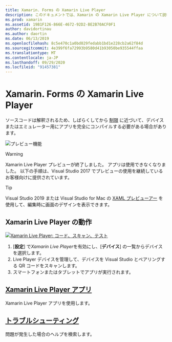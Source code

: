 ```yaml
---
title: Xamarin. Forms の Xamarin Live Player
description: このドキュメントでは、Xamarin の Xamarin Live Player について説明します。インストール、Xamarin Live Player アプリ、Xamarin Live Player で使用するサンプル、制限事項、およびトラブルシューティングについて説明します。
ms.prod: xamarin
ms.assetid: 19B1F126-866E-4672-92D2-BE2B70ACF0F1
author: davidortinau
ms.author: daortin
ms.date: 06/13/2019
ms.openlocfilehash: 8c5e470c1a0bd029fedabb1bd1e228cb2a62f84d
ms.sourcegitcommit: 4e399f6fa72993b9580d41b93050be935544ffaa
ms.translationtype: MT
ms.contentlocale: ja-JP
ms.lasthandoff: 09/29/2020
ms.locfileid: "91457381"
---
```

# <a name="xamarin-live-player-for-xamarinforms"></a>Xamarin. Forms の Xamarin Live Player

ソースコードは解釈されるため、しばらくしてから [制限](./troubleshooting.md) に近づいて、デバイスまたはエミュレーター用にアプリを完全にコンパイルする必要がある場合があります。

![プレビュー機能](~/media/shared/preview.png)

> [!WARNING]
> Xamarin Live Player プレビューが終了しました。 アプリは使用できなくなりました。 以下の手順は、Visual Studio 2017 でプレビューの使用を継続しているお客様向けに提供されています。

> [!TIP]
> Visual Studio 2019 または Visual Studio for Mac の [XAML プレビューアー](~/xamarin-forms/xaml/xaml-previewer/index.md) を使用して、編集時に画面のデザインを表示できます。

## <a name="how-xamarin-live-player-worked"></a>Xamarin Live Player の動作

[![Xamarin Live Player: コード、スキャン、テスト](images/xamarin-live.png)](images/xamarin-live-sml.png#lightbox)

1. [**設定**] で*Xamarin Live Player*を有効にし、[**デバイス**] の一覧からデバイスを選択します。
2. Live Player デバイスを管理して、デバイスを Visual Studio とペアリングする QR コードをスキャンします。
3. スマートフォンまたはタブレットでアプリが実行されます。

## <a name="xamarin-live-player-app"></a>[Xamarin Live Player アプリ](player.md)

Xamarin Live Player アプリを使用します。

## <a name="troubleshooting"></a>[トラブルシューティング](troubleshooting.md)

問題が発生した場合のヘルプを検索します。